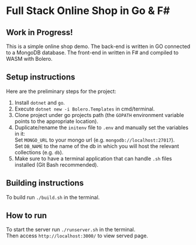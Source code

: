 # Full Stack Online Shop in Go & F\#

## **Work in Progress!**  

This is a simple online shop demo. The back-end is written in GO connected to a MongoDB database. The front-end in written in F# and compiled to WASM with Bolero.

## Setup instructions

Here are the preliminary steps for the project:  

1. Install `dotnet` and `go`.
2. Execute `dotnet new -i Bolero.Templates` in cmd/terminal.  
3. Clone project under go projects path (the `GOPATH` environment variable points to the appropriate location).  
4. Duplicate/rename the `initenv` file to `.env` and manually set the variables in it:  
    Set `MONGO_URL` to your mongo url (e.g. `mongodb://localhost:27017`).  
    Set `DB_NAME` to the name of the db in which you will host the relevant collections (e.g. `db`).
5. Make sure to have a terminal application that can handle `.sh` files installed (Git Bash recommended).

## Building instructions  

To build run `./build.sh` in the terminal.

## How to run

To start the server run `./runserver.sh` in the terminal.  
Then access `http://localhost:3000/` to view served page.  
